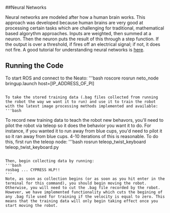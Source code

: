 ##Neural Networks

Neural networks are modeled after how a human brain works. This approach was developed because human brains are very good at processing certain tasks which are challenging for traditional, mathematical based algorythm approaches. Inputs are weighted, then summed at a neuron. Then the neuron puts the result of this through a step function. If the output is over a threshold, if fires off an electrical signal; if not, it does not fire. A good tutorial for understanding neural networks is [here](http://www.theprojectspot.com/tutorial-post/introduction-to-artificial-neural-networks-part-1/7).

## Running the Code

To start ROS and connect to the Neato:
'''bash
roscore 
rosrun neto_node bringup.launch host=[IP_ADDRESS_OF_PI]
```

To take the stored training data (.bag files collected from running the robot the way we want it to run) and use it to train the robot with the latest image processing methods implemented and available:
'''bash

```

To record new training data to teach the robot new behavors, you'll need to pilot the robot via teleop so it does the behavior you want it to do. For instance, if you wanted it to run away from blue cups, you'd need to pilot it so it ran away from blue cups. 4-10 iterations of this is reasonable.
To do this, first run the teleop node:
'''bash 
rosrun teleop_twist_keyboard teleop_twist_keyboard.py
```

Then, begin collecting data by running:
'''bash
rosbag ... CYPRESS HLP!!
'''
Note, as soon as collection begins (or as soon as you hit enter in the terminal for this command), you should begin moving the robot. Otherwise, you will need to cut the .bag file recorded by the robot. However, we have implemented functionality which cuts the begining of any .bag file used for training if the velocity is equal to zero. This means that the training data will only begin taking effect once you start moving the robot. 
